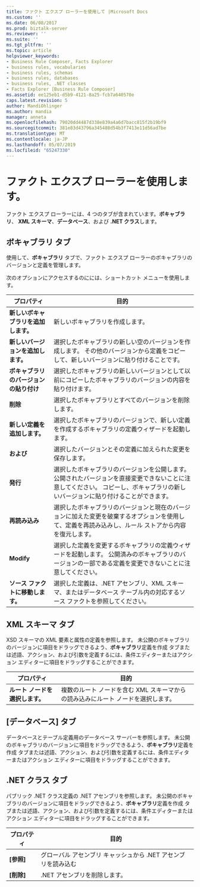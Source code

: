 ```yaml
---
title: ファクト エクスプ ローラーを使用して |Microsoft Docs
ms.custom: ''
ms.date: 06/08/2017
ms.prod: biztalk-server
ms.reviewer: ''
ms.suite: ''
ms.tgt_pltfrm: ''
ms.topic: article
helpviewer_keywords:
- Business Rule Composer, Facts Explorer
- business rules, vocabularies
- business rules, schemas
- business rules, databases
- business rules, .NET classes
- Facts Explorer [Business Rule Composer]
ms.assetid: ee125eb1-d5b9-4121-8a25-fcb7a640570e
caps.latest.revision: 5
author: MandiOhlinger
ms.author: mandia
manager: anneta
ms.openlocfilehash: 79020dd4487d338e839a4a6d7bacc815f2b19bf9
ms.sourcegitcommit: 381e83d43796a345488d54b3f7413e11d56ad7be
ms.translationtype: MT
ms.contentlocale: ja-JP
ms.lasthandoff: 05/07/2019
ms.locfileid: "65247330"
---
```

# <a name="using-facts-explorer"></a>ファクト エクスプ ローラーを使用します。
ファクト エクスプ ローラーには、4 つのタブが含まれています。**ボキャブラリ**、 **XML スキーマ**、**データベース**、および **.NET クラス**します。  
  
## <a name="vocabularies-tab"></a>ボキャブラリ タブ  
 使用して、**ボキャブラリ** タブで、ファクト エクスプ ローラーのボキャブラリのバージョンと定義を管理します。  
  
 次のオプションにアクセスするのにには、ショートカット メニューを使用します。  
  
|プロパティ|目的|  
|--------------|----------------|  
|**新しいボキャブラリを追加します。**|新しいボキャブラリを作成します。|  
|**新しいバージョンを追加します。**|選択したボキャブラリの新しい空のバージョンを作成します。 その他のバージョンから定義をコピーして、新しいバージョンに貼り付けることです。|  
|**ボキャブラリのバージョンの貼り付け**|選択したボキャブラリの新しいバージョンとして以前にコピーしたボキャブラリのバージョンの内容を貼り付けます。|  
|**削除**|選択したボキャブラリとすべてのバージョンを削除します。|  
|**新しい定義を追加します。**|選択したボキャブラリのバージョンで、新しい定義を作成するボキャブラリの定義ウィザードを起動します。|  
|**および**|選択したバージョンとその定義に加えられた変更を保存します。|  
|**発行**|選択したボキャブラリのバージョンを公開します。 公開されたバージョンを直接変更できないことに注意してください。 コピーし、ボキャブラリの新しいバージョンに貼り付けることができます。|  
|**再読み込み**|選択したボキャブラリのバージョンと現在のバージョンに加えた変更を破棄するオプションを使用して、定義を再読み込みし、ルール ストアから内容を復元します。|  
|**Modify**|選択した定義を変更するボキャブラリの定義ウィザードを起動します。 公開済みのボキャブラリのバージョンの一部である定義を変更できないことに注意してください。|  
|**ソース ファクトに移動します。**|選択した定義は、.NET アセンブリ、XML スキーマ、またはデータベース テーブル内の対応するソース ファクトを参照してください。|  
  
## <a name="xml-schemas-tab"></a>XML スキーマ タブ  
 XSD スキーマの XML 要素と属性の定義を参照します。 未公開のボキャブラリのバージョンに項目をドラッグできるよう、**ボキャブラリ**定義を作成 タブまたは述語、アクション、および引数を定義するには、条件エディターまたはアクション エディターに項目をドラッグすることができます。  
  
|プロパティ|目的|  
|--------------|----------------|  
|**ルート ノードを選択します。**|複数のルート ノードを含む XML スキーマからの読み込みにルート ノードを選択します。|  
  
## <a name="databases-tab"></a>[データベース] タブ  
 データベースとテーブル定義用のデータベース サーバーを参照します。 未公開のボキャブラリのバージョンに項目をドラッグできるよう、**ボキャブラリ**定義を作成 タブまたは述語、アクション、および引数を定義するには、条件エディターまたはアクション エディターに項目をドラッグすることができます。  
  
## <a name="net-classes-tab"></a>.NET クラス タブ  
 パブリック .NET クラス定義の .NET アセンブリを参照します。 未公開のボキャブラリのバージョンに項目をドラッグできるよう、**ボキャブラリ**定義を作成 タブまたは述語、アクション、および引数を定義するには、条件エディターまたはアクション エディターに項目をドラッグすることができます。  
  
|プロパティ|目的|  
|--------------|----------------|  
|**[参照]**|グローバル アセンブリ キャッシュから .NET アセンブリを読み込む|  
|**[削除]**|.NET アセンブリを削除します。|